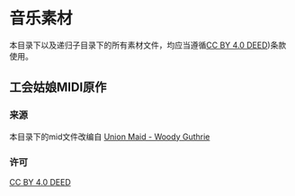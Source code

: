 # 音乐素材

本目录下以及递归子目录下的所有素材文件，均应当遵循[CC BY 4.0 DEED](https://creativecommons.org/licenses/by/4.0/))条款使用。

## 工会姑娘MIDI原作

### 来源
本目录下的mid文件改编自
[Union Maid - Woody Guthrie](https://musescore.com/user/79422421/scores/14172097?share=copy_link)

### 许可
[CC BY 4.0 DEED](https://creativecommons.org/licenses/by/4.0/)